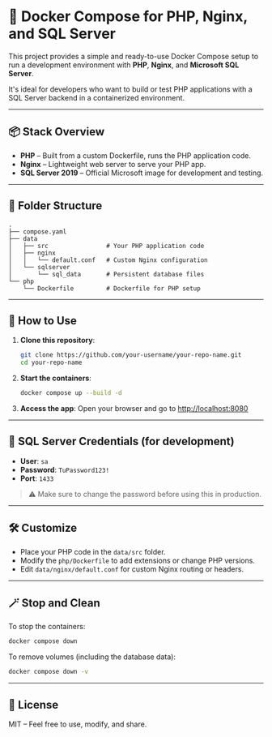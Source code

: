 # 🚀 Docker Compose for PHP, Nginx, and SQL Server

This project provides a simple and ready-to-use Docker Compose setup to run a development environment with **PHP**, **Nginx**, and **Microsoft SQL Server**.

It's ideal for developers who want to build or test PHP applications with a SQL Server backend in a containerized environment.

---

## 📦 Stack Overview

- **PHP** – Built from a custom Dockerfile, runs the PHP application code.
- **Nginx** – Lightweight web server to serve your PHP app.
- **SQL Server 2019** – Official Microsoft image for development and testing.

---

## 📁 Folder Structure

```
.
├── compose.yaml
├── data
│   ├── src                # Your PHP application code
│   ├── nginx
│   │   └── default.conf   # Custom Nginx configuration
│   └── sqlserver
│       └── sql_data       # Persistent database files
└── php
    └── Dockerfile         # Dockerfile for PHP setup
```

---

## 🚀 How to Use

1. **Clone this repository**:

   ```bash
   git clone https://github.com/your-username/your-repo-name.git
   cd your-repo-name
   ```

2. **Start the containers**:

   ```bash
   docker compose up --build -d
   ```

3. **Access the app**: Open your browser and go to [http://localhost:8080](http://localhost:8080)

---

## 🔐 SQL Server Credentials (for development)

- **User**: `sa`
- **Password**: `TuPassword123!`
- **Port**: `1433`

> ⚠️ Make sure to change the password before using this in production.

---

## 🛠 Customize

- Place your PHP code in the `data/src` folder.
- Modify the `php/Dockerfile` to add extensions or change PHP versions.
- Edit `data/nginx/default.conf` for custom Nginx routing or headers.

---

## 🪄 Stop and Clean

To stop the containers:

```bash
docker compose down
```

To remove volumes (including the database data):

```bash
docker compose down -v
```

---

## 📝 License

MIT – Feel free to use, modify, and share.
